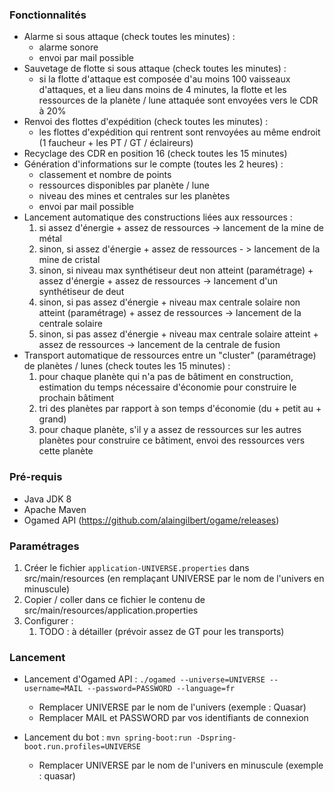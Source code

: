 ### Fonctionnalités

- Alarme si sous attaque (check toutes les minutes) :
  - alarme sonore
  - envoi par mail possible
- Sauvetage de flotte si sous attaque (check toutes les minutes) :
  - si la flotte d'attaque est composée d'au moins 100 vaisseaux d'attaques, et a lieu dans moins de 4 minutes, la flotte et les ressources de la planète / lune attaquée sont envoyées vers le CDR à 20%
- Renvoi des flottes d'expédition (check toutes les minutes) :
  - les flottes d'expédition qui rentrent sont renvoyées au même endroit (1 faucheur + les PT / GT / éclaireurs)
- Recyclage des CDR en position 16 (check toutes les 15 minutes)
- Génération d'informations sur le compte (toutes les 2 heures) :
  - classement et nombre de points
  - ressources disponibles par planète / lune
  - niveau des mines et centrales sur les planètes
  - envoi par mail possible
- Lancement automatique des constructions liées aux ressources :
  1. si assez d'énergie + assez de ressources -> lancement de la mine de métal
  2. sinon, si assez d'énergie + assez de ressources - > lancement de la mine de cristal
  3. sinon, si niveau max synthétiseur deut non atteint (paramétrage) + assez d'énergie + assez de ressources -> lancement d'un synthétiseur de deut
  4. sinon, si pas assez d'énergie + niveau max centrale solaire non atteint (paramétrage) + assez de ressources -> lancement de la centrale solaire
  5. sinon, si pas assez d'énergie + niveau max centrale solaire atteint + assez de ressources -> lancement de la centrale de fusion
- Transport automatique de ressources entre un "cluster" (paramétrage) de planètes / lunes (check toutes les 15 minutes) :
  1. pour chaque planète qui n'a pas de bâtiment en construction, estimation du temps nécessaire d'économie pour construire le prochain bâtiment
  2. tri des planètes par rapport à son temps d'économie (du + petit au + grand)
  3. pour chaque planète, s'il y a assez de ressources sur les autres planètes pour construire ce bâtiment, envoi des ressources vers cette planète


### Pré-requis

- Java JDK 8
- Apache Maven
- Ogamed API (https://github.com/alaingilbert/ogame/releases)


### Paramétrages

1. Créer le fichier `application-UNIVERSE.properties` dans src/main/resources (en remplaçant UNIVERSE par le nom de l'univers en minuscule)
2. Copier / coller dans ce fichier le contenu de src/main/resources/application.properties
3. Configurer :
   1. TODO : à détailler (prévoir assez de GT pour les transports)


### Lancement

- Lancement d'Ogamed API : `./ogamed --universe=UNIVERSE --username=MAIL --password=PASSWORD --language=fr`
  - Remplacer UNIVERSE par le nom de l'univers (exemple : Quasar)
  - Remplacer MAIL et PASSWORD par vos identifiants de connexion

- Lancement du bot : `mvn spring-boot:run -Dspring-boot.run.profiles=UNIVERSE`
  - Remplacer UNIVERSE par le nom de l'univers en minuscule (exemple : quasar)

